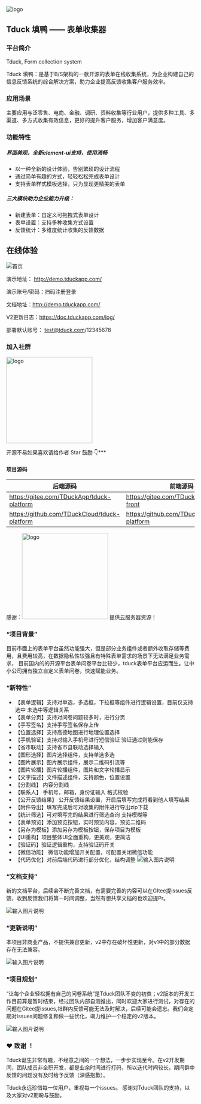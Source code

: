<p></p>
<p></p>
<p align="left">
  <img alt="logo" src="https://doc.tduckapp.com/img/banner.png" style="margin-bottom: 0px;">
</p>
<h2 align="left">Tduck 填鸭 —— 表单收集器</h2>


### 平台简介

Tduck,  Form collection system

Tduck 填鸭：是基于B/S架构的一款开源的表单在线收集系统，为企业构建自己的信息反馈系统的综合解决方案，助力企业提高反馈收集客户服务效率。


### 应用场景

主要应用与泛零售、电商、金融、调研、资料收集等行业用户，提供多种工具、多渠道、多方式收集有效信息，更好的提升客户服务，增加客户满意度。


### 功能特性
##### 界面美观，全新element-ui支持，使用流畅
- 以一种全新的设计体验，告别繁琐的设计流程
- 通过简单有趣的方式，轻轻松松完成表单设计
- 支持表单样式模板选择，只为显现更精美的表单

##### 三大模块助力企业能力升级：
- 新建表单：自定义可拖拽式表单设计
- 表单设置：支持多种收集方式设置
- 反馈统计：多维度统计收集的反馈数据


## 在线体验
![首页](https://images.gitee.com/uploads/images/2021/0624/103418_43f3b04e_1495174.png "屏幕截图.png")

演示地址：
http://demo.tduckapp.com/

演示账号/密码：扫码注册登录

文档地址：http://demo.tduckapp.com/

V2更新日志：https://doc.tduckapp.com/log/

部署默认账号： test@tduck.com/12345678

### 加入社群
  <img alt="logo" src="https://images.gitee.com/uploads/images/2021/0625/000242_95748ea0_1674451.png" style="margin-bottom: 0px;" width="230px">

开源不易如果喜欢请给作者 Star 鼓励 👇***

#### 项目源码

|   后端源码  |   前端源码  |
|--- | --- |
|  https://gitee.com/TDuckApp/tduck-platform   |  https://gitee.com/TDuckApp/tduck-front   |
|  https://github.com/TDuckCloud/tduck-platform   |  https://github.com/TDuckCloud/tduck-platform   |

感谢：<img alt="logo" src="https://images.gitee.com/uploads/images/2021/0624/105039_de3beb64_1495174.png" style="margin-bottom: 0px;" width="230px">
提供云服务器资源！

### “项目背景”
目前市面上的表单平台虽然功能强大，但是部分业务组件或者额外收取存储等费用，且费用较高，在数据隐私性较强且有特殊表单需求的场景下无法满足业务需求，
目前国内的的开源平台表单问卷平台比较少，tduck表单平台应运而生。让中小公司拥有独立自定义表单问卷，快速赋能业务。

### “新特性”

- 【表单逻辑】支持对单选，多选框，下拉框等组件进行逻辑设置，目前仅支持选中 未选中等逻辑关系
- 【表单分页】支持对问卷问题较多时，进行分页
- 【手写签名】支持手写签名保存上传
- 【位置选择】支持高德地图进行地理位置选择
- 【手机验证】支持对输入手机号进行短信验证 验证通过则能保存
- 【省市联动】支持省市县联动选择输入
- 【图形选择】图片选择组件，支持单选多选
- 【图片展示】图片展示组件，展示二维码引流等
- 【图片轮播】图片轮播组件，图片和文字轮播显示
- 【文字描述】文件描述组件，支持颜色，位置设置
- 【分割线】 内容分割线
- 【联系人】 手机号，邮箱，身份证输入 格式校验
- 【公开反馈结果】 公开反馈结果设置，开启后填写完成将看到他人填写结果
- 【附件导出】填写完成后可对收集的附件进行导出zip下载
- 【统计筛选】可对填写完的结果进行筛选查询 支持模糊等
- 【表单预览】添加预览按钮，实时预览内容，预览二维码
- 【另存为模板】添加另存为模板按钮，保存项目为模板
- 【UI重构】项目整体UI全面重构，更美观，更简洁
- 【验证码】验证逻辑重构，支持验证码开关
- 【微信功能】 微信功能增加开关配置，可配置关闭微信功能
- 【代码优化】对前后端代码进行部分优化，结构调整
![输入图片说明](https://images.gitee.com/uploads/images/2021/0625/000932_eb5728c8_1674451.png "屏幕截图.png")
### “文档支持”
新的文档平台，后续会不断完善文档，有需要完善的内容可以在GItee提issues反馈，收到反馈我们将第一时间调整，当然有想共享文档的也欢迎提Pr。

![输入图片说明](https://images.gitee.com/uploads/images/2021/0625/001013_eb945bce_1674451.png "屏幕截图.png")
### “更新说明”
本项目非商业产品，不提供兼容更新，v2中存在破坏性更新，对v1中的部分数据存在无法兼容。

![输入图片说明](https://images.gitee.com/uploads/images/2021/0625/001053_f3c320c4_1674451.png "屏幕截图.png")

### “项目规划”
“让每个企业轻松拥有自己的问卷系统”是Tduck团队不变的初衷；v2版本的开发工作目前算是暂时结束，经过团队内部自测推出，同时欢迎大家进行测试，对存在的问题在Gitee提issues,社群内反馈可能无法及时解决，后续可能会遗忘。我们会定期对issues问题修复和做一些优化，竭力维护一个稳定的v2版本。

![输入图片说明](https://images.gitee.com/uploads/images/2021/0625/001803_d0b579e3_1674451.png "屏幕截图.png")

###  :heart: 致谢 ！

Tduck诞生非常有趣，不经意之间的一个想法，一步步实现至今。在v2开发期间，团队成员非全职开发，都是业余时间进行打码，所以迭代时间较长，期间群中反馈的问题没有及时给予反馈（深感抱歉）。

Tduck永远珍惜每一位用户，重视每一个issues。
感谢对Tduck团队的支持，以及大家对v2期盼与鼓励。
